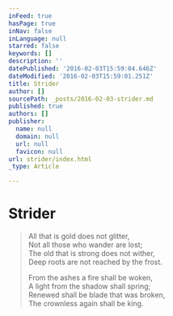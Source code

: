 ```yaml
---
inFeed: true
hasPage: true
inNav: false
inLanguage: null
starred: false
keywords: []
description: ''
datePublished: '2016-02-03T15:59:04.646Z'
dateModified: '2016-02-03T15:59:01.251Z'
title: Strider
author: []
sourcePath: _posts/2016-02-03-strider.md
published: true
authors: []
publisher:
  name: null
  domain: null
  url: null
  favicon: null
url: strider/index.html
_type: Article

---
```

# Strider

> All that is gold does not glitter,  
> Not all those who wander are lost;  
> The old that is strong does not wither,  
> Deep roots are not reached by the frost.
> 
> From the ashes a fire shall be woken,  
> A light from the shadow shall spring;  
> Renewed shall be blade that was broken,  
> The crownless again shall be king.